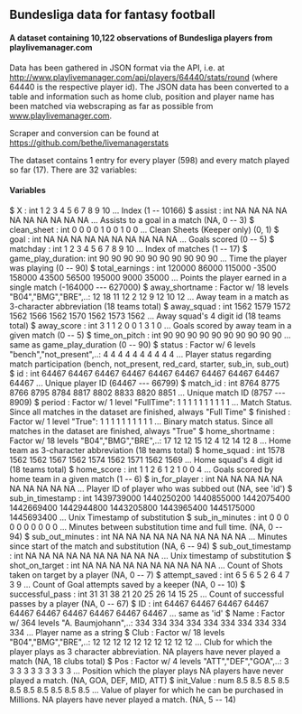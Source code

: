 ## Bundesliga data for fantasy football
#### A dataset containing 10,122 observations of Bundesliga players from playlivemanager.com

Data has been gathered in JSON format via the API, i.e. at http://www.playlivemanager.com/api/players/64440/stats/round (where 64440 is the respective player id). The JSON data has been converted to a table and information such as home club, position and player name has been matched via webscraping as far as possible from www.playlivemanager.com.

Scraper and conversion can be found at https://github.com/bethe/livemanagerstats

The dataset contains 1 entry for every player (598) and every match played so far (17). There are 32 variables:

#### Variables
  $ X                 : int  1 2 3 4 5 6 7 8 9 10 ... Index (1 -- 10166)
  $ assist            : int  NA NA NA NA NA NA NA NA NA NA ... Assists to a goal in a match (NA, 0 -- 3)
  $ clean_sheet       : int  0 0 0 0 1 0 0 1 0 0 ... Clean Sheets (Keeper only) (0, 1)
  $ goal              : int  NA NA NA NA NA NA NA NA NA NA ... Goals scored (0 -- 5)
  $ matchday          : int  1 2 3 4 5 6 7 8 9 10 ... Index of matches (1 -- 17)
  $ game_play_duration: int  90 90 90 90 90 90 90 90 90 90 ... Time the player was playing (0 -- 90)
  $ total_earnings    : int  120000 86000 115000 -3500 158000 43500 56500 195000 9000 35000 ... Points the player earned in a single match (-164000 --- 627000)
  $ away_shortname    : Factor w/ 18 levels "B04","BMG","BRE",..: 12 18 11 12 2 12 9 12 10 12 ... Away team in a match as 3-character abbreviation (18 teams total)
  $ away_squad        : int  1562 1579 1572 1562 1566 1562 1570 1562 1573 1562 ... Away squad's 4 digit id (18 teams total)
  $ away_score        : int  3 1 1 2 0 0 1 3 1 0 ... Goals scored by away team in a given match (0 -- 5)
  $ time_on_pitch     : int  90 90 90 90 90 90 90 90 90 90 ... same as game_play_duration (0 -- 90)
  $ status            : Factor w/ 6 levels "bench","not_present",..: 4 4 4 4 4 4 4 4 4 4 ... Player status regarding match participation (bench, not_present, red_card, starter, sub_in, sub_out)
  $ id                : int  64467 64467 64467 64467 64467 64467 64467 64467 64467 64467 ... Unique player ID (64467 --- 66799)
  $ match_id          : int  8764 8775 8766 8795 8784 8817 8802 8833 8820 8851 ... Unique match ID (8757 --- 8909)
  $ period            : Factor w/ 1 level "FullTime": 1 1 1 1 1 1 1 1 1 1 ... Match Status. Since all matches in the dataset are finished, always "Full Time"
  $ finished          : Factor w/ 1 level "True": 1 1 1 1 1 1 1 1 1 1 ...  Binary match status. Since all matches in the dataset are finished, always "True"
  $ home_shortname    : Factor w/ 18 levels "B04","BMG","BRE",..: 17 12 12 15 12 4 12 14 12 8 ... Home team as 3-character abbreviation (18 teams total)
  $ home_squad        : int  1578 1562 1562 1567 1562 1574 1562 1571 1562 1569 ... Home squad's 4 digit id (18 teams total)
  $ home_score        : int  1 1 2 6 1 2 1 0 0 4 ... Goals scored by home team in a given match (1 -- 6)
  $ in_for_player     : int  NA NA NA NA NA NA NA NA NA NA ... Player ID of player who was subbed out (NA, see 'id')
  $ sub_in_timestamp  : int  1439739000 1440250200 1440855000 1442075400 1442669400 1442944800 1443205800 1443965400 1445175000 1445693400 ... Unix Timestamp of substitution
  $ sub_in_minutes    : int  0 0 0 0 0 0 0 0 0 0 ... Minutes between substitution time and full time. (NA, 0 -- 94)
  $ sub_out_minutes   : int  NA NA NA NA NA NA NA NA NA NA ... Minutes since start of the match and substitution (NA, 6 -- 94)
  $ sub_out_timestamp : int  NA NA NA NA NA NA NA NA NA NA ... Unix timestamp of substitution
  $ shot_on_target    : int  NA NA NA NA NA NA NA NA NA NA ... Count of Shots taken on target by a player (NA, 0 -- 7)
  $ attempt_saved     : int  6 5 6 5 2 6 4 7 3 9 ... Count of Goal attempts saved by a keeper (NA, 0 -- 10)
  $ successful_pass   : int  31 31 38 21 20 25 26 14 15 25 ... Count of successful passes by a player (NA, 0 -- 67)
  $ ID                : int  64467 64467 64467 64467 64467 64467 64467 64467 64467 64467 ... same as 'id'
  $ Name              : Factor w/ 364 levels "A. Baumjohann",..: 334 334 334 334 334 334 334 334 334 334 ... Player name as a string
  $ Club              : Factor w/ 18 levels "B04","BMG","BRE",..: 12 12 12 12 12 12 12 12 12 12 ... Club for which the player plays as 3 character abbreviation. NA players have never played a match (NA, 18 clubs total)
  $ Pos               : Factor w/ 4 levels "ATT","DEF","GOA",..: 3 3 3 3 3 3 3 3 3 3 ... Position which the player plays NA players have never played a match. (NA, GOA, DEF, MID, ATT)
  $ init_Value        : num  8.5 8.5 8.5 8.5 8.5 8.5 8.5 8.5 8.5 8.5 ... Value of player for which he can be purchased in Millions. NA players have never played a match. (NA, 5 -- 14)
